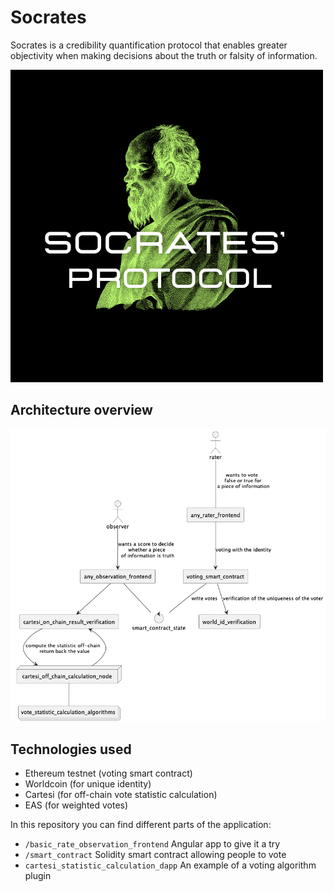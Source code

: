 # Socrates
Socrates is a credibility
quantification protocol
that enables greater objectivity
when making decisions about the
truth or falsity of information.

![](assets/logo.png)



## Architecture overview
![](assets/Socrates.png)

## Technologies used
- Ethereum testnet (voting smart contract)
- Worldcoin (for unique identity)
- Cartesi (for off-chain vote statistic calculation)
- EAS (for weighted votes)

In this repository you can find different parts of the application:
- `/basic_rate_observation_frontend` Angular app to give it a try
- `/smart_contract` Solidity smart contract allowing people to vote
- `cartesi_statistic_calculation_dapp` An example of a voting algorithm plugin